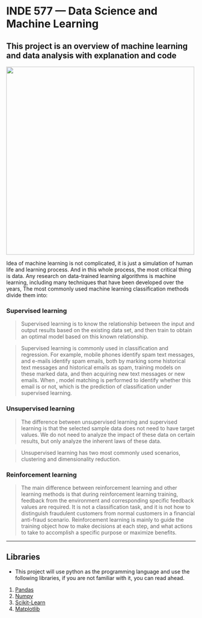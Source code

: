 # INDE 577 — Data Science and Machine Learning
## This project is an overview of machine learning and data analysis with explanation and code
<img src="https://user-images.githubusercontent.com/97000341/166797757-13812595-b948-4f45-b7c1-6b6e9cd83e2f.jpeg#pic_center" width="500" ></img>

Idea of machine learning is not complicated, it is just a simulation of human life and learning process. And in this whole process, the most critical thing is data. Any research on data-trained learning algorithms is machine learning, including many techniques that have been developed over the years, The most commonly used machine learning classification methods divide them into:

### Supervised learning

> Supervised learning is to know the relationship between the input and output results based on the existing data set, and then train to obtain an optimal model based on this known relationship.

> Supervised learning is commonly used in classification and regression. For example, mobile phones identify spam text messages, and e-mails identify spam emails, both by marking some historical text messages and historical emails as spam, training models on these marked data, and then acquiring new text messages or new emails. When , model matching is performed to identify whether this email is or not, which is the prediction of classification under supervised learning.

### Unsupervised learning

> The difference between unsupervised learning and supervised learning is that the selected sample data does not need to have target values. We do not need to analyze the impact of these data on certain results, but only analyze the inherent laws of these data.

> Unsupervised learning has two most commonly used scenarios, clustering and dimensionality reduction.

### Reinforcement learning

> The main difference between reinforcement learning and other learning methods is that during reinforcement learning training, feedback from the environment and corresponding specific feedback values are required. It is not a classification task, and it is not how to distinguish fraudulent customers from normal customers in a financial anti-fraud scenario. Reinforcement learning is mainly to guide the training object how to make decisions at each step, and what actions to take to accomplish a specific purpose or maximize benefits.

-----

## Libraries

* This project will use python as the programming language and use the following libraries, if you are not familiar with it, you can read ahead.

1. [Pandas](https://pandas.pydata.org)
2. [Numpy](https://numpy.org)
3. [Scikit-Learn](https://scikit-learn.org)
4. [Matplotlib](https://matplotlib.org)
